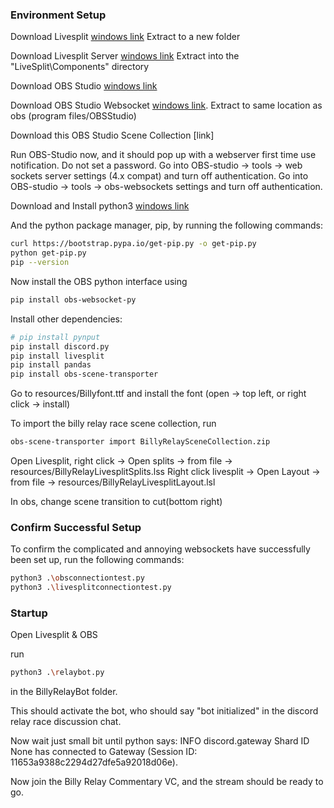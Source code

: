 ### Environment Setup
Download Livesplit [windows link](https://github.com/LiveSplit/LiveSplit/releases/download/1.8.23/LiveSplit_1.8.23.zip)
Extract to a new folder

Download Livesplit Server [windows link](https://github.com/LiveSplit/LiveSplit.Server/releases/download/1.8.19/LiveSplit.Server.zip)
Extract into the "LiveSplit\Components" directory

Download OBS Studio [windows link](https://cdn-fastly.obsproject.com/downloads/OBS-Studio-28.0.3-Full-Installer-x64.exe)

Download OBS Studio Websocket [windows link](https://github.com/obsproject/obs-websocket/releases/download/4.9.1-compat/obs-websocket-4.9.1-compat-Qt6-Windows-Installer.exe). Extract to same location as obs (program files/OBSStudio)

Download this OBS Studio Scene Collection [link]

Run OBS-Studio now, and it should pop up with a webserver first time use notification. Do not set a password.
Go into OBS-studio -> tools -> web sockets server settings (4.x compat) and turn off authentication.
Go into OBS-studio -> tools -> obs-websockets settings and turn off authentication.

Download and Install python3 [windows link](https://www.python.org/ftp/python/3.11.0/python-3.11.0rc1-amd64.exe)

And the python package manager, pip, by running the following commands:
```bash
curl https://bootstrap.pypa.io/get-pip.py -o get-pip.py
python get-pip.py
pip --version
```

Now install the OBS python interface using
```bash
pip install obs-websocket-py
```

Install other dependencies:
```bash
# pip install pynput
pip install discord.py
pip install livesplit
pip install pandas
pip install obs-scene-transporter
```

Go to resources/Billyfont.ttf and install the font (open -> top left, or right click -> install)

To import the billy relay race scene collection, run
```bash
obs-scene-transporter import BillyRelaySceneCollection.zip
```

Open Livesplit, right click -> Open splits -> from file -> resources/BillyRelayLivesplitSplits.lss
Right click livesplit -> Open Layout -> from file -> resources/BillyRelayLivesplitLayout.lsl

In obs, change scene transition to cut(bottom right)

### Confirm Successful Setup

To confirm the complicated and annoying websockets have successfully been set up, run the following commands:
```bash
python3 .\obsconnectiontest.py
python3 .\livesplitconnectiontest.py
```

### Startup

Open Livesplit & OBS

run 
```bash
python3 .\relaybot.py
```
in the BillyRelayBot folder.

This should activate the bot, who should say "bot initialized" in the discord relay race discussion chat.

Now wait just small bit until python says:
    INFO     discord.gateway Shard ID None has connected to Gateway (Session ID: 11653a9388c2294d27dfe5a92018d06e).

Now join the Billy Relay Commentary VC, and the stream should be ready to go.